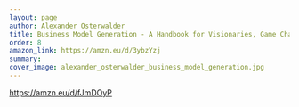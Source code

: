 ```yaml
---
layout: page
author: Alexander Osterwalder
title: Business Model Generation - A Handbook for Visionaries, Game Changers, and Challengers
order: 8
amazon_link: https://amzn.eu/d/3ybzYzj
summary: 
cover_image: alexander_osterwalder_business_model_generation.jpg
---
```


https://amzn.eu/d/fJmDOyP

